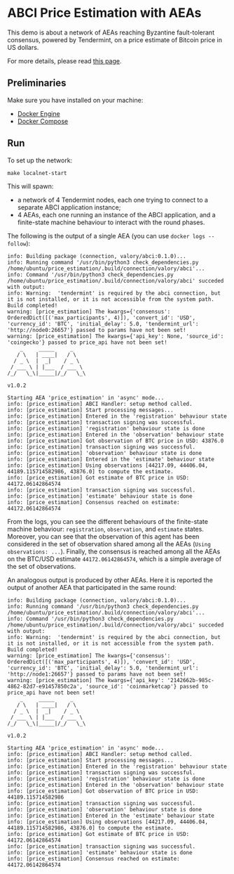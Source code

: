 # ABCI Price Estimation with AEAs

This demo is about a network of AEAs reaching 
Byzantine fault-tolerant consensus, powered by Tendermint, 
on a price estimate of Bitcoin price in US dollars.

For more details, please read <a href="../price_estimation/">this page</a>.

## Preliminaries

Make sure you have installed on your machine:

- [Docker Engine](https://docs.docker.com/engine/install/)
- [Docker Compose](https://docs.docker.com/compose/install/)

## Run

To set up the network:

```
make localnet-start
```

This will spawn:

- a network of 4 Tendermint nodes, each one trying to connect to
  a separate ABCI application instance;
- 4 AEAs, each one running an instance of the ABCI application,
  and a finite-state machine behaviour to interact with
  the round phases.

The following is the output of a single AEA (you can use `docker logs --follow`):
```
info: Building package (connection, valory/abci:0.1.0)...
info: Running command '/usr/bin/python3 check_dependencies.py /home/ubuntu/price_estimation/.build/connection/valory/abci'...
info: Command '/usr/bin/python3 check_dependencies.py /home/ubuntu/price_estimation/.build/connection/valory/abci' succeded with output:
info: Warning:  'tendermint' is required by the abci connection, but it is not installed, or it is not accessible from the system path.
Build completed!
warning: [price_estimation] The kwargs={'consensus': OrderedDict([('max_participants', 4)]), 'convert_id': 'USD', 'currency_id': 'BTC', 'initial_delay': 5.0, 'tendermint_url': 'http://node0:26657'} passed to params have not been set!
warning: [price_estimation] The kwargs={'api_key': None, 'source_id': 'coingecko'} passed to price_api have not been set!
    _     _____     _    
   / \   | ____|   / \   
  / _ \  |  _|    / _ \  
 / ___ \ | |___  / ___ \ 
/_/   \_\|_____|/_/   \_\
                         
v1.0.2

Starting AEA 'price_estimation' in 'async' mode...
info: [price_estimation] ABCI Handler: setup method called.
info: [price_estimation] Start processing messages...
info: [price_estimation] Entered in the 'registration' behaviour state
info: [price_estimation] transaction signing was successful.
info: [price_estimation] 'registration' behaviour state is done
info: [price_estimation] Entered in the 'observation' behaviour state
info: [price_estimation] Got observation of BTC price in USD: 43876.0
info: [price_estimation] transaction signing was successful.
info: [price_estimation] 'observation' behaviour state is done
info: [price_estimation] Entered in the 'estimate' behaviour state
info: [price_estimation] Using observations [44217.09, 44406.04, 44189.115714582986, 43876.0] to compute the estimate.
info: [price_estimation] Got estimate of BTC price in USD: 44172.06142864574
info: [price_estimation] transaction signing was successful.
info: [price_estimation] 'estimate' behaviour state is done
info: [price_estimation] Consensus reached on estimate: 44172.06142864574
```

From the logs, you can see the different behaviours of the 
finite-state machine behaviour: `registration`, `observation`, 
and `estimate` states. Moreover,
you can see that the observation of this agent
has been considered in the set of observation shared
among all the AEAs (`Using observations: ...`).
Finally, the consensus is reached among all the AEAs
on the BTC/USD estimate `44172.06142864574`,
which is a simple average of the set of observations.

An analogous output is produced by other AEAs. 
Here it is reported the output of another AEA 
that participated in the same round:

```
info: Building package (connection, valory/abci:0.1.0)...
info: Running command '/usr/bin/python3 check_dependencies.py /home/ubuntu/price_estimation/.build/connection/valory/abci'...
info: Command '/usr/bin/python3 check_dependencies.py /home/ubuntu/price_estimation/.build/connection/valory/abci' succeded with output:
info: Warning:  'tendermint' is required by the abci connection, but it is not installed, or it is not accessible from the system path.
Build completed!
warning: [price_estimation] The kwargs={'consensus': OrderedDict([('max_participants', 4)]), 'convert_id': 'USD', 'currency_id': 'BTC', 'initial_delay': 5.0, 'tendermint_url': 'http://node1:26657'} passed to params have not been set!
warning: [price_estimation] The kwargs={'api_key': '2142662b-985c-4862-82d7-e91457850c2a', 'source_id': 'coinmarketcap'} passed to price_api have not been set!
    _     _____     _    
   / \   | ____|   / \   
  / _ \  |  _|    / _ \  
 / ___ \ | |___  / ___ \ 
/_/   \_\|_____|/_/   \_\
                         
v1.0.2

Starting AEA 'price_estimation' in 'async' mode...
info: [price_estimation] ABCI Handler: setup method called.
info: [price_estimation] Start processing messages...
info: [price_estimation] Entered in the 'registration' behaviour state
info: [price_estimation] transaction signing was successful.
info: [price_estimation] 'registration' behaviour state is done
info: [price_estimation] Entered in the 'observation' behaviour state
info: [price_estimation] Got observation of BTC price in USD: 44189.115714582986
info: [price_estimation] transaction signing was successful.
info: [price_estimation] 'observation' behaviour state is done
info: [price_estimation] Entered in the 'estimate' behaviour state
info: [price_estimation] Using observations [44217.09, 44406.04, 44189.115714582986, 43876.0] to compute the estimate.
info: [price_estimation] Got estimate of BTC price in USD: 44172.06142864574
info: [price_estimation] transaction signing was successful.
info: [price_estimation] 'estimate' behaviour state is done
info: [price_estimation] Consensus reached on estimate: 44172.06142864574
```
